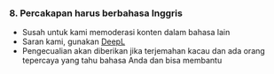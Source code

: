 ### 8. Percakapan harus berbahasa Inggris

- Susah untuk kami memoderasi konten dalam bahasa lain
- Saran kami, gunakan [DeepL](https://www.deepl.com/translator)
- Pengecualian akan diberikan jika terjemahan kacau dan ada orang tepercaya yang tahu bahasa Anda dan bisa membantu
